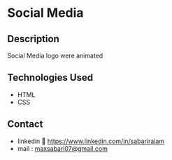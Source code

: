 # Social Media

## Description  
Social Media logo were animated  

## Technologies Used  
- HTML  
- CSS  

## Contact
- linkedin 🔗 https://www.linkedin.com/in/sabarirajam
- mail : maxsabari07@gmail.com
